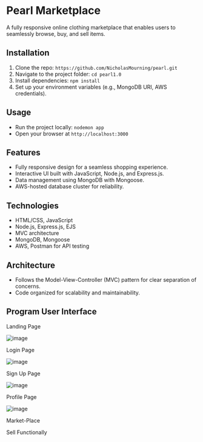 # Pearl Marketplace

A fully responsive online clothing marketplace that enables users to seamlessly browse, buy, and sell items.

## Installation
1. Clone the repo: `https://github.com/NicholasMourning/pearl.git`
2. Navigate to the project folder: `cd pearl1.0`
3. Install dependencies: `npm install`
4. Set up your environment variables (e.g., MongoDB URI, AWS credentials).

## Usage
- Run the project locally: `nodemon app`
- Open your browser at `http://localhost:3000`

## Features
- Fully responsive design for a seamless shopping experience.
- Interactive UI built with JavaScript, Node.js, and Express.js.
- Data management using MongoDB with Mongoose.
- AWS-hosted database cluster for reliability.

## Technologies
- HTML/CSS, JavaScript
- Node.js, Express.js, EJS
- MVC architecture
- MongoDB, Mongoose
- AWS, Postman for API testing

## Architecture
- Follows the Model-View-Controller (MVC) pattern for clear separation of concerns.
- Code organized for scalability and maintainability.

## Program User Interface

Landing Page

![image](https://github.com/user-attachments/assets/eedb1871-0f6c-4ad4-894e-70efd38603f4)

Login Page

![image](https://github.com/user-attachments/assets/d7123198-6328-4a26-af06-f85343b55b26)

Sign Up Page

![image](https://github.com/user-attachments/assets/9d8e8a6a-c449-4afe-9341-207067097aca)

Profile Page

![image](https://github.com/user-attachments/assets/ee4b87b1-da3b-48e1-b005-56eff857c3da)


Market-Place


Sell Functionally

